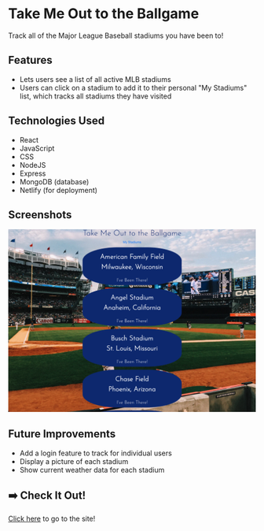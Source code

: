 # Take Me Out to the Ballgame 

Track all of the Major League Baseball stadiums you have been to!

## Features
- Lets users see a list of all active MLB stadiums
- Users can click on a stadium to add it to their personal "My Stadiums" list, which tracks all stadiums they have visited

## Technologies Used
- React
- JavaScript
- CSS
- NodeJS
- Express
- MongoDB (database)
- Netlify (for deployment)

## Screenshots
![Home Page](./src/images/home-page.png)

## Future Improvements
- Add a login feature to track for individual users
- Display a picture of each stadium
- Show current weather data for each stadium

##  ➡️ Check It Out!
[Click here](https://caseymacleod-stadium-tracker.herokuapp.com/) to go to the site!


